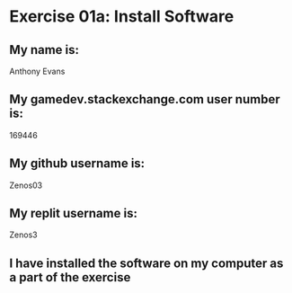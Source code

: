 # Exercise 01a: Install Software

## My name is:
Anthony Evans

## My gamedev.stackexchange.com user number is:
169446

## My github username is:
Zenos03

## My replit username is:
Zenos3

## I have installed the software on my computer as a part of the exercise
